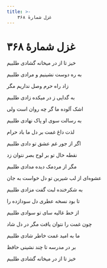 ```yaml
---
title: >-
    غزل شمارهٔ ۳۶۸
---
```

# غزل شمارهٔ ۳۶۸

<div class="b" id="bn1"><div class="m1"><p>خیز تا از در میخانه گشادی طلبیم</p></div>
<div class="m2"><p>به ره دوست نشینیم و مرادی طلبیم</p></div></div>
<div class="b" id="bn2"><div class="m1"><p>زاد راه حرم وصل نداریم مگر</p></div>
<div class="m2"><p>به گدایی ز در میکده زادی طلبیم</p></div></div>
<div class="b" id="bn3"><div class="m1"><p>اشک آلوده ما گر چه روان است ولی</p></div>
<div class="m2"><p>به رسالت سوی او پاک نهادی طلبیم</p></div></div>
<div class="b" id="bn4"><div class="m1"><p>لذت داغ غمت بر دل ما باد حرام</p></div>
<div class="m2"><p>اگر از جور غم عشق تو دادی طلبیم</p></div></div>
<div class="b" id="bn5"><div class="m1"><p>نقطه خال تو بر لوح بصر نتوان زد</p></div>
<div class="m2"><p>مگر از مردمک دیده مدادی طلبیم</p></div></div>
<div class="b" id="bn6"><div class="m1"><p>عشوه‌ای از لب شیرین تو دل خواست به جان</p></div>
<div class="m2"><p>به شکرخنده لبت گفت مزادی طلبیم</p></div></div>
<div class="b" id="bn7"><div class="m1"><p>تا بود نسخه عطری دل سودازده را</p></div>
<div class="m2"><p>از خط غالیه سای تو سوادی طلبیم</p></div></div>
<div class="b" id="bn8"><div class="m1"><p>چون غمت را نتوان یافت مگر در دل شاد</p></div>
<div class="m2"><p>ما به امید غمت خاطر شادی طلبیم</p></div></div>
<div class="b" id="bn9"><div class="m1"><p>بر در مدرسه تا چند نشینی حافظ</p></div>
<div class="m2"><p>خیز تا از در میخانه گشادی طلبیم</p></div></div>